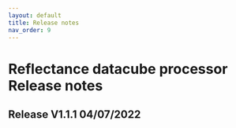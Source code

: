 ```yaml
---
layout: default
title: Release notes
nav_order: 9
---
```



# Reflectance datacube processor Release notes


## Release V1.1.1 04/07/2022


